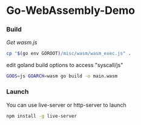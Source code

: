 # Go-WebAssembly-Demo

### Build

*Get wasm.js*

```bash
cp "$(go env GOROOT)/misc/wasm/wasm_exec.js" .
```

edit goland build options to access "syscall/js"

```bash
GOOS=js GOARCH=wasm go build -o main.wasm
```

### Launch

You can use live-server or http-server to launch

```bash
npm install -g live-server 
```

